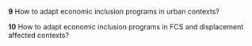 **9**	How to adapt economic inclusion programs in urban contexts?

**10**	How to adapt economic inclusion programs in FCS and displacement affected contexts?